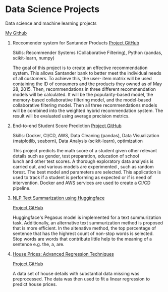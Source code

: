 # Data Science Projects
Data science and machine learning projects

[My Github](https://github.com/ilora-ishaque/data-science-projects)

1. Reccomender system for Santander Products   [Project GitHub](https://github.com/ilora-ishaque/santander-recommender-system)
   
   Skills: Recommender Systems (Collaborative Filtering), Python (pandas, scikit-learn, numpy)
   
   The goal of this project is to create an effective recommendation system. This allows Santander bank to better meet the individual needs of all customers. To achieve this, the user- 
   item matrix will be used containing the ID of consumers and the products they owned as of May 28, 2015. Then, recommendations in three different recommendation models will be 
   calculated. It will be the popularity-based model, the memory-based collaborative filtering model, and the model-based collaborative filtering model. Then all three recommendations 
   models will be combined into the weighted hybrid recommendation system. The result will be evaluated using average precision metrics.

2. End-to-end Student Score Prediction   [Project GitHub](https://github.com/ilora-ishaque/student-score-prediction)

   Skills: Docker, CI/CD, AWS, Data Cleaning (pandas), Data Visualization (matplotlib, seaborn), Data Analysis (scikit-learn), optimization
   
   This project predicts the math score of a student given other relevant details such as gender, test preparation, education of school    
   lunch and other test scores. A thorough exploratory data analysis is carried out, and various models are experimented , such as random forest. The best model and parameters are selected. This application is used to track if a student is performing as expected 
   or if is need of intervention. Docker and AWS services are used to create a CI/CD pipeline.

3. [NLP Text Summarization using Huggingface](https://github.com/ilora-ishaque/NLP-text-summarization)

   [Project GitHub](https://github.com/ilora-ishaque/NLP-text-summarization)
   
   Huggingface's Pegasus model is implemented for a text summurization task. Additionally, an alternative text summurization method is 
   proposed that is more efficient. In the altenative method, the top percentage of sentence that has the highrest count of non-stop words 
   is selected. Stop words are words that contribute little help to the meaning of a sentence e.g. the, a, are.

4. [House Prices: Advanced Regression Techniques](https://github.com/ilora-ishaque/house-regression)

   [Project GitHub](https://github.com/ilora-ishaque/house-regression)

   A data set of house details with substantial data missing was preprocessed. The data was then used to fit a linear regression to predict 
   house prices.





